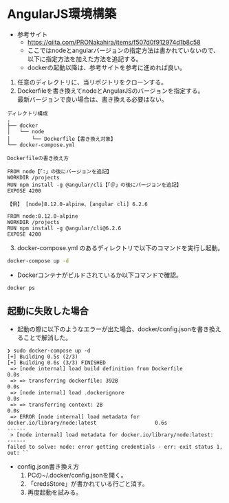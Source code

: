 # AngularJS環境構築

- 参考サイト
  - https://qiita.com/PRONakahira/items/f507d0f912974d1b8c58
  - ここではnodeとangularバージョンの指定方法は書かれていないので、以下に指定方法を加えた方法を追記する。
  - dockerの起動以降は、参考サイトを参考に進めれば良い。

1. 任意のディレクトリに、当リポジトリをクローンする。
2. Dockerfileを書き換えてnodeとAngularJSのバージョンを指定する。<br>最新バージョンで良い場合は、書き換える必要はない。
```
ディレクトリ構成
.
├── docker
│   └── node
│       └── Dockerfile【書き換え対象】
└── docker-compose.yml
```
`Dockerfileの書き換え方`
```
FROM node【「:」の後にバージョンを追記】
WORKDIR /projects
RUN npm install -g @angular/cli【「＠」の後にバージョンを追記】
EXPOSE 4200
```

`【例】 [node]8.12.0-alpine、[angular cli] 6.2.6`
```
FROM node:8.12.0-alpine
WORKDIR /projects
RUN npm install -g @angular/cli@6.2.6
EXPOSE 4200
```

3. docker-compose.yml のあるディレクトリで以下のコマンドを実行し起動。

```bash
docker-compose up -d
```
- Dockerコンテナがビルドされているか以下コマンドで確認。
```bash
docker ps
```

## 起動に失敗した場合
- 起動の際に以下のようなエラーが出た場合、docker/config.jsonを書き換えることで解消した。
```
❯ sudo docker-compose up -d
[+] Building 0.5s (2/3)
[+] Building 0.6s (3/3) FINISHED
 => [node internal] load build definition from Dockerfile                                   0.0s
 => => transferring dockerfile: 392B                                                        0.0s
 => [node internal] load .dockerignore                                                      0.0s
 => => transferring context: 2B                                                             0.0s
 => ERROR [node internal] load metadata for docker.io/library/node:latest                   0.6s
------
 > [node internal] load metadata for docker.io/library/node:latest:
------
failed to solve: node: error getting credentials - err: exit status 1, out: ``
```
- config.json書き換え方
  1. PCの~/.docker/config.jsonを開く。
  2. 「credsStore」が書かれている行ごと消す。
  3. 再度起動を試みる。

